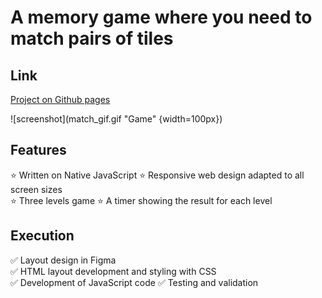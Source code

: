 # A memory game where you need to match pairs of tiles

## Link
[Project on Github pages](https://tatianamoseeva.github.io/matchpairs/)

![screenshot](match_gif.gif "Game" {width=100px})

## Features 

:star: Written on Native JavaScript
:star: Responsive web design adapted to all screen sizes  
:star: Three levels game 
:star: A timer showing the result for each level

## Execution

:white_check_mark: Layout design in Figma  
:white_check_mark: HTML layout development and styling with CSS  
:white_check_mark: Development of JavaScript code
:white_check_mark: Testing and validation  
